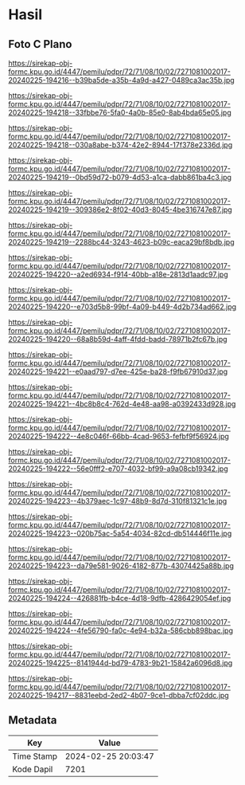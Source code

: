 # Hasil

## Foto C Plano

https://sirekap-obj-formc.kpu.go.id/4447/pemilu/pdpr/72/71/08/10/02/7271081002017-20240225-194216--b39ba5de-a35b-4a9d-a427-0489ca3ac35b.jpg

https://sirekap-obj-formc.kpu.go.id/4447/pemilu/pdpr/72/71/08/10/02/7271081002017-20240225-194218--33fbbe76-5fa0-4a0b-85e0-8ab4bda65e05.jpg

https://sirekap-obj-formc.kpu.go.id/4447/pemilu/pdpr/72/71/08/10/02/7271081002017-20240225-194218--030a8abe-b374-42e2-8944-17f378e2336d.jpg

https://sirekap-obj-formc.kpu.go.id/4447/pemilu/pdpr/72/71/08/10/02/7271081002017-20240225-194219--0bd59d72-b079-4d53-a1ca-dabb861ba4c3.jpg

https://sirekap-obj-formc.kpu.go.id/4447/pemilu/pdpr/72/71/08/10/02/7271081002017-20240225-194219--309386e2-8f02-40d3-8045-4be316747e87.jpg

https://sirekap-obj-formc.kpu.go.id/4447/pemilu/pdpr/72/71/08/10/02/7271081002017-20240225-194219--2288bc44-3243-4623-b09c-eaca29bf8bdb.jpg

https://sirekap-obj-formc.kpu.go.id/4447/pemilu/pdpr/72/71/08/10/02/7271081002017-20240225-194220--a2ed6934-f914-40bb-a18e-2813d1aadc97.jpg

https://sirekap-obj-formc.kpu.go.id/4447/pemilu/pdpr/72/71/08/10/02/7271081002017-20240225-194220--e703d5b8-99bf-4a09-b449-4d2b734ad662.jpg

https://sirekap-obj-formc.kpu.go.id/4447/pemilu/pdpr/72/71/08/10/02/7271081002017-20240225-194220--68a8b59d-4aff-4fdd-badd-78971b2fc67b.jpg

https://sirekap-obj-formc.kpu.go.id/4447/pemilu/pdpr/72/71/08/10/02/7271081002017-20240225-194221--e0aad797-d7ee-425e-ba28-f9fb67910d37.jpg

https://sirekap-obj-formc.kpu.go.id/4447/pemilu/pdpr/72/71/08/10/02/7271081002017-20240225-194221--4bc8b8c4-762d-4e48-aa98-a0392433d928.jpg

https://sirekap-obj-formc.kpu.go.id/4447/pemilu/pdpr/72/71/08/10/02/7271081002017-20240225-194222--4e8c046f-66bb-4cad-9653-fefbf9f56924.jpg

https://sirekap-obj-formc.kpu.go.id/4447/pemilu/pdpr/72/71/08/10/02/7271081002017-20240225-194222--56e0fff2-e707-4032-bf99-a9a08cb19342.jpg

https://sirekap-obj-formc.kpu.go.id/4447/pemilu/pdpr/72/71/08/10/02/7271081002017-20240225-194223--4b379aec-1c97-48b9-8d7d-310f81321c1e.jpg

https://sirekap-obj-formc.kpu.go.id/4447/pemilu/pdpr/72/71/08/10/02/7271081002017-20240225-194223--020b75ac-5a54-4034-82cd-db514446f11e.jpg

https://sirekap-obj-formc.kpu.go.id/4447/pemilu/pdpr/72/71/08/10/02/7271081002017-20240225-194223--da79e581-9026-4182-877b-43074425a88b.jpg

https://sirekap-obj-formc.kpu.go.id/4447/pemilu/pdpr/72/71/08/10/02/7271081002017-20240225-194224--426881fb-b4ce-4d18-9dfb-4286429054ef.jpg

https://sirekap-obj-formc.kpu.go.id/4447/pemilu/pdpr/72/71/08/10/02/7271081002017-20240225-194224--4fe56790-fa0c-4e94-b32a-586cbb898bac.jpg

https://sirekap-obj-formc.kpu.go.id/4447/pemilu/pdpr/72/71/08/10/02/7271081002017-20240225-194225--8141944d-bd79-4783-9b21-15842a6096d8.jpg

https://sirekap-obj-formc.kpu.go.id/4447/pemilu/pdpr/72/71/08/10/02/7271081002017-20240225-194217--8831eebd-2ed2-4b07-9ce1-dbba7cf02ddc.jpg


## Metadata

| Key        | Value               |
| ---------- | ------------------- |
| Time Stamp | 2024-02-25 20:03:47 |
| Kode Dapil | 7201                |



